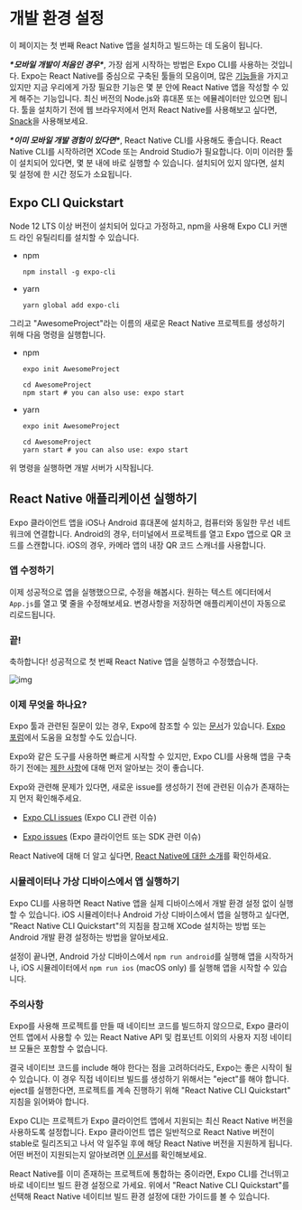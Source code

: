 # 개발 환경 설정

이 페이지는 첫 번째 React Native 앱을 설치하고 빌드하는 데 도움이 됩니다. 

***\*모바일 개발이 처음인 경우\****, 가장 쉽게 시작하는 방법은 Expo CLI를 사용하는 것입니다. Expo는 React Native를 중심으로 구축된 툴들의 모음이며, 많은 [기능들](features)을 가지고 있지만 지금 우리에게 가장 필요한 기능은 몇 분 안에 React Native 앱을 작성할 수 있게 해주는 기능입니다. 최신 버전의 Node.js와 휴대폰 또는 에뮬레이터만 있으면 됩니다. 툴을 설치하기 전에 웹 브라우저에서 먼저 React Native를 사용해보고 싶다면, [Snack](https://snack.expo.io/)을 사용해보세요. 

***\*이미 모바일 개발 경험이 있다면\****, React Native CLI를 사용해도 좋습니다. React Native CLI를 시작하려면 XCode 또는 Android Studio가 필요합니다. 이미 이러한 툴이 설치되어 있다면, 몇 분 내에 바로 실행할 수 있습니다. 설치되어 있지 않다면, 설치 및 설정에 한 시간 정도가 소요됩니다. 

## Expo CLI Quickstart

Node 12 LTS 이상 버전이 설치되어 있다고 가정하고, npm을 사용해 Expo CLI 커맨드 라인 유틸리티를 설치할 수 있습니다. 

- npm 

  ```shell
  npm install -g expo-cli
  ```

- yarn

  ```shell
  yarn global add expo-cli
  ```

그리고 "AwesomeProject"라는 이름의 새로운 React Native 프로젝트를 생성하기 위해 다음 명령을 실행합니다. 

- npm

  ```shell
  expo init AwesomeProject
  
  cd AwesomeProject
  npm start # you can also use: expo start
  ```

- yarn

  ```shell
  expo init AwesomeProject
  
  cd AwesomeProject
  yarn start # you can also use: expo start
  ```

 위 명령을 실행하면 개발 서버가 시작됩니다. 

## React Native 애플리케이션 실행하기

Expo 클라이언트 앱을 iOS나 Android 휴대폰에 설치하고, 컴퓨터와 동일한 무선 네트워크에 연결합니다. Android의 경우, 터미널에서 프로젝트를 열고 Expo 앱으로 QR 코드를 스캔합니다. iOS의 경우, 카메라 앱의 내장 QR 코드 스캐너를 사용합니다. 

### 앱 수정하기

이제 성공적으로 앱을 실행했으므로, 수정을 해봅시다. 원하는 텍스트 에디터에서 `App.js`를 열고 몇 줄을 수정해보세요. 변경사항을 저장하면 애플리케이션이 자동으로 리로드됩니다. 

### 끝!

축하합니다! 성공적으로 첫 번째 React Native 앱을 실행하고 수정했습니다. 

![img](https://reactnative.dev/docs/assets/GettingStartedCongratulations.png)

### 이제 무엇을 하나요?

Expo 툴과 관련된 질문이 있는 경우, Expo에 참조할 수 있는 [문서](https://docs.expo.io/)가 있습니다. [Expo 포럼](https://forums.expo.io/)에서 도움을 요청할 수도 있습니다. 

Expo와 같은 도구를 사용하면 빠르게 시작할 수 있지만, Expo CLI를 사용해 앱을 구축하기 전에는 [제한 사항](https://docs.expo.io/versions/latest/introduction/why-not-expo/)에 대해 먼저 알아보는 것이 좋습니다. 

Expo와 관련해 문제가 있다면, 새로운 issue를 생성하기 전에 관련된 이슈가 존재하는지 먼저 확인해주세요. 

- [Expo CLI issues](https://github.com/expo/expo-cli/issues) (Expo CLI 관련 이슈)

-  [Expo issues](https://github.com/expo/expo/issues) (Expo 클라이언트 또는 SDK 관련 이슈)

React Native에 대해 더 알고 싶다면, [React Native에 대한 소개](https://reactnative.dev/docs/getting-started)를 확인하세요. 

### 시뮬레이터나 가상 디바이스에서 앱 실행하기

Expo CLI를 사용하면 React Native 앱을 실제 디바이스에서 개발 환경 설정 없이 실행할 수 있습니다. iOS 시뮬레이터나 Android 가상 디바이스에서 앱을 실행하고 싶다면, "React Native CLI Quickstart"의 지침을 참고해 XCode 설치하는 방법 또는 Android 개발 환경 설정하는 방법을 알아보세요. 

설정이 끝나면, Android 가상 디바이스에서 `npm run android`를 실행해 앱을 시작하거나, iOS 시뮬레이터에서 `npm run ios` (macOS only) 를 실행해 앱을 시작할 수 있습니다. 

### 주의사항

Expo를 사용해 프로젝트를 만들 때 네이티브 코드를 빌드하지 않으므로, Expo 클라이언트 앱에서 사용할 수 있는 React Native API 및 컴포넌트 이외의 사용자 지정 네이티브 모듈은 포함할 수 없습니다. 

결국 네이티브 코드를 include 해야 한다는 점을 고려하더라도, Expo는 좋은 시작이 될 수 있습니다. 이 경우 직접 네이티브 빌드를 생성하기 위해서는 "eject"를 해야 합니다. eject를 실행한다면, 프로젝트를 계속 진행하기 위해 "React Native CLI Quickstart" 지침을 읽어봐야 합니다. 

Expo CLI는 프로젝트가 Expo 클라이언트 앱에서 지원되는 최신 React Native 버전을 사용하도록 설정합니다. Expo 클라이언트 앱은 일반적으로 React Native 버전이 stable로 릴리즈되고 나서 약 일주일 후에 해당 React Native 버전을 지원하게 됩니다. 어떤 버전이 지원되는지 알아보려면 [이 문서](https://docs.expo.io/versions/latest/sdk/overview/#sdk-version)를 확인해보세요. 

React Native를 이미 존재하는 프로젝트에 통합하는 중이라면, Expo CLI를 건너뛰고 바로 네이티브 빌드 환경 설정으로 가세요. 위에서 "React Native CLI Quickstart"를 선택해 React Native 네이티브 빌드 환경 설정에 대한 가이드를 볼 수 있습니다. 